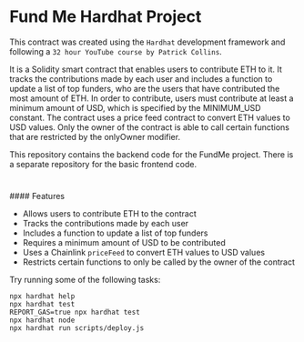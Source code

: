 # Fund Me Hardhat Project

This contract was created using the `Hardhat` development framework and following a `32 hour YouTube course by Patrick Collins`. 

It is a Solidity smart contract that enables users to contribute ETH to it. It tracks the contributions made by each user and includes a function to update a list of top funders, who are the users that have contributed the most amount of ETH. In order to contribute, users must contribute at least a minimum amount of USD, which is specified by the MINIMUM_USD constant. The contract uses a price feed contract to convert ETH values to USD values. Only the owner of the contract is able to call certain functions that are restricted by the onlyOwner modifier.

This repository contains the backend code for the FundMe project. There is a separate repository for the basic frontend code.

#

#### Features

- Allows users to contribute ETH to the contract
- Tracks the contributions made by each user
- Includes a function to update a list of top funders
- Requires a minimum amount of USD to be contributed
- Uses a Chainlink `priceFeed` to convert ETH values to USD values
- Restricts certain functions to only be called by the owner of the contract

Try running some of the following tasks:

```shell
npx hardhat help
npx hardhat test
REPORT_GAS=true npx hardhat test
npx hardhat node
npx hardhat run scripts/deploy.js
```
